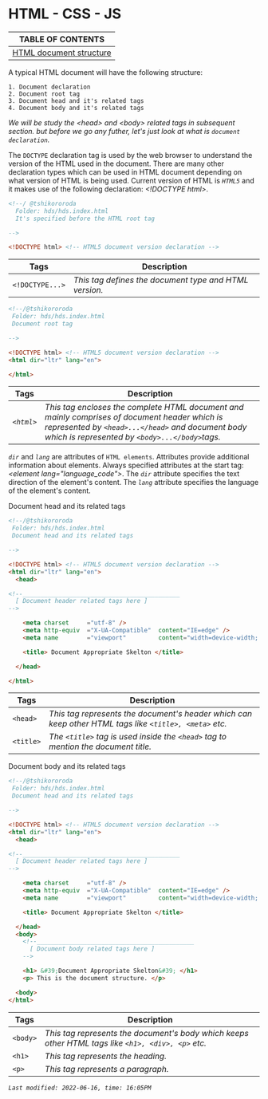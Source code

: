 # HTML - CSS - JS
| TABLE OF CONTENTS   |
| ------------------- |
| [ HTML document structure ](#)                       |

A typical HTML document will have the following structure:

	1. Document declaration
	2. Document root tag
	3. Document head and it's related tags
	4. Document body and it's related tags

_We will be study the *&lt;head&gt;* and *&lt;body&gt;* related tags in subsequent section. but before we go any futher, let's just look at what is `document declaration`._

The `DOCTYPE` declaration tag is used by the web browser to understand the version of the HTML used in the document. There are many other declaration types which can be used in HTML document depending on what version of HTML is being used. Current version of HTML is _`HTML5`_ and it makes use of the following declaration: *&lt;!DOCTYPE html&gt;*.

```` html
<!--/ @tshikororoda
  Folder: hds/hds.index.html
  It's specified before the HTML root tag

-->

<!DOCTYPE html> <!-- HTML5 document version declaration -->

````


| Tags 		       | Description                                             |
| -------------- | ------------------------------------------------------- |
|`<!DOCTYPE...>` | _This tag defines the document type and HTML version._  |

```` html
<!--/@tshikororoda
 Folder: hds/hds.index.html
 Document root tag

-->

<!DOCTYPE html> <!-- HTML5 document version declaration -->
<html dir="ltr" lang="en">

</html>

````

| Tags 		       | Description |
| -------------- | ----------- |
| _`<html>`_     | _This tag encloses the complete HTML document and mainly comprises of document header which is represented by `<head>...</head>` and document body which is represented by `<body>...</body>`tags._ |

_`dir`_ and _`lang`_ are attributes of `HTML elements`. Attributes provide additional information about elements. Always specified attributes at the start tag: _&lt;element lang="language_code"&gt;_. The _`dir`_ attribute specifies the text direction of the element's content. The _`lang`_ attribute specifies the language of the element's content.

Document head and its related tags

```` html
<!--/@tshikororoda
 Folder: hds/hds.index.html
 Document head and its related tags

-->

<!DOCTYPE html> <!-- HTML5 document version declaration -->
<html dir="ltr" lang="en">
  <head>

<!--____________________________________________
  [ Document header related tags here ]
-->

    <meta charset     ="utf-8" />
    <meta http-equiv  ="X-UA-Compatible"  content="IE=edge" />
    <meta name        ="viewport"         content="width=device-width; initial-scale=1.0" />

    <title> Document Appropriate Skelton </title>

  </head>

</html>

````

| Tags 		   | Description |
| -----------| ----------- |
| `<head>`   | _This tag represents the document's header which can keep other HTML tags like `<title>, <meta>` etc._ |
| `<title>`  | _The `<title>` tag is used inside the `<head>` tag to mention the document title._                     |

Document body and its related tags

```` html
<!--/@tshikororoda
 Folder: hds/hds.index.html
 Document head and its related tags

-->

<!DOCTYPE html> <!-- HTML5 document version declaration -->
<html dir="ltr" lang="en">
  <head>

<!--____________________________________________
  [ Document header related tags here ]
-->

    <meta charset     ="utf-8" />
    <meta http-equiv  ="X-UA-Compatible"  content="IE=edge" />
    <meta name        ="viewport"         content="width=device-width; initial-scale=1.0" />

    <title> Document Appropriate Skelton </title>

  </head>
  <body>
    <!--____________________________________________
      [ Document body related tags here ]
    -->

    <h1> &#39;Document Appropriate Skelton&#39; </h1>
    <p> This is the document structure. </p>

  <body>
</html>

````
| Tags 		  | Description |
| --------- | --------------------------------------------------------------------------------------------------- |
| `<body>`  | _This tag represents the document's body which keeps other HTML tags like `<h1>, <div>, <p>` etc._  |
| `<h1>`    | _This tag represents the heading._                                                                  |
| `<p>`     | _This tag represents a paragraph._                                                                  |

*`Last modified: 2022-06-16, time: 16:05PM`*
